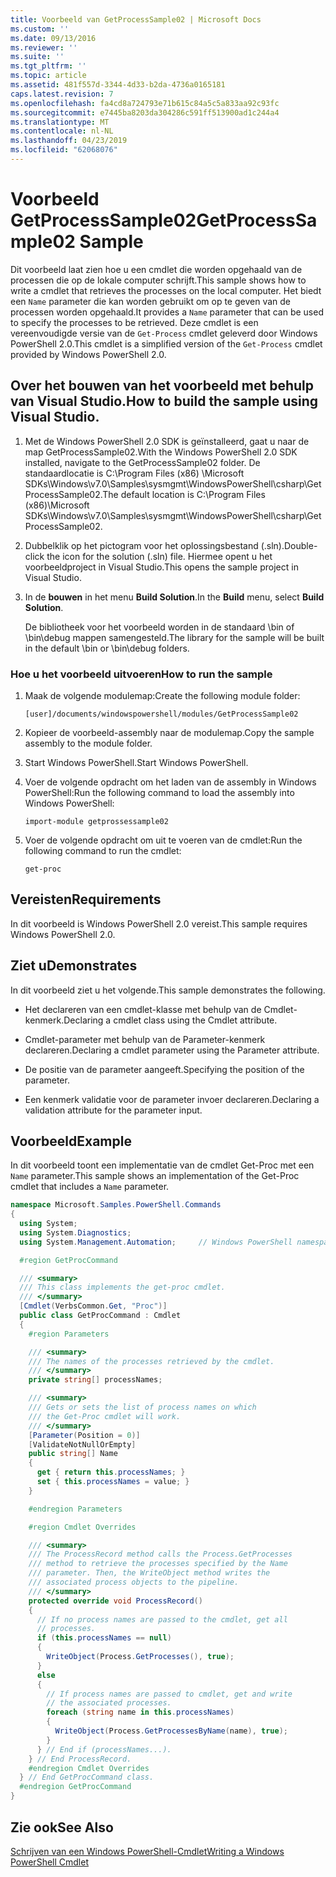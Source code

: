 ```yaml
---
title: Voorbeeld van GetProcessSample02 | Microsoft Docs
ms.custom: ''
ms.date: 09/13/2016
ms.reviewer: ''
ms.suite: ''
ms.tgt_pltfrm: ''
ms.topic: article
ms.assetid: 481f557d-3344-4d33-b2da-4736a0165181
caps.latest.revision: 7
ms.openlocfilehash: fa4cd8a724793e71b615c84a5c5a833aa92c93fc
ms.sourcegitcommit: e7445ba8203da304286c591ff513900ad1c244a4
ms.translationtype: MT
ms.contentlocale: nl-NL
ms.lasthandoff: 04/23/2019
ms.locfileid: "62068076"
---
```

# <a name="getprocesssample02-sample"></a><span data-ttu-id="98517-102">Voorbeeld GetProcessSample02</span><span class="sxs-lookup"><span data-stu-id="98517-102">GetProcessSample02 Sample</span></span>

<span data-ttu-id="98517-103">Dit voorbeeld laat zien hoe u een cmdlet die worden opgehaald van de processen die op de lokale computer schrijft.</span><span class="sxs-lookup"><span data-stu-id="98517-103">This sample shows how to write a cmdlet that retrieves the processes on the local computer.</span></span> <span data-ttu-id="98517-104">Het biedt een `Name` parameter die kan worden gebruikt om op te geven van de processen worden opgehaald.</span><span class="sxs-lookup"><span data-stu-id="98517-104">It provides a `Name` parameter that can be used to specify the processes to be retrieved.</span></span> <span data-ttu-id="98517-105">Deze cmdlet is een vereenvoudigde versie van de `Get-Process` cmdlet geleverd door Windows PowerShell 2.0.</span><span class="sxs-lookup"><span data-stu-id="98517-105">This cmdlet is a simplified version of the `Get-Process` cmdlet provided by Windows PowerShell 2.0.</span></span>

## <a name="how-to-build-the-sample-using-visual-studio"></a><span data-ttu-id="98517-106">Over het bouwen van het voorbeeld met behulp van Visual Studio.</span><span class="sxs-lookup"><span data-stu-id="98517-106">How to build the sample using Visual Studio.</span></span>

1. <span data-ttu-id="98517-107">Met de Windows PowerShell 2.0 SDK is geïnstalleerd, gaat u naar de map GetProcessSample02.</span><span class="sxs-lookup"><span data-stu-id="98517-107">With the Windows PowerShell 2.0 SDK installed, navigate to the GetProcessSample02 folder.</span></span> <span data-ttu-id="98517-108">De standaardlocatie is C:\Program Files (x86) \Microsoft SDKs\Windows\v7.0\Samples\sysmgmt\WindowsPowerShell\csharp\GetProcessSample02.</span><span class="sxs-lookup"><span data-stu-id="98517-108">The default location is C:\Program Files (x86)\Microsoft SDKs\Windows\v7.0\Samples\sysmgmt\WindowsPowerShell\csharp\GetProcessSample02.</span></span>

2. <span data-ttu-id="98517-109">Dubbelklik op het pictogram voor het oplossingsbestand (.sln).</span><span class="sxs-lookup"><span data-stu-id="98517-109">Double-click the icon for the solution (.sln) file.</span></span> <span data-ttu-id="98517-110">Hiermee opent u het voorbeeldproject in Visual Studio.</span><span class="sxs-lookup"><span data-stu-id="98517-110">This opens the sample project in Visual Studio.</span></span>

3. <span data-ttu-id="98517-111">In de **bouwen** in het menu **Build Solution**.</span><span class="sxs-lookup"><span data-stu-id="98517-111">In the **Build** menu, select **Build Solution**.</span></span>

    <span data-ttu-id="98517-112">De bibliotheek voor het voorbeeld worden in de standaard \bin of \bin\debug mappen samengesteld.</span><span class="sxs-lookup"><span data-stu-id="98517-112">The library for the sample will be built in the default \bin or \bin\debug folders.</span></span>

### <a name="how-to-run-the-sample"></a><span data-ttu-id="98517-113">Hoe u het voorbeeld uitvoeren</span><span class="sxs-lookup"><span data-stu-id="98517-113">How to run the sample</span></span>

1. <span data-ttu-id="98517-114">Maak de volgende modulemap:</span><span class="sxs-lookup"><span data-stu-id="98517-114">Create the following module folder:</span></span>

    `[user]/documents/windowspowershell/modules/GetProcessSample02`

2. <span data-ttu-id="98517-115">Kopieer de voorbeeld-assembly naar de modulemap.</span><span class="sxs-lookup"><span data-stu-id="98517-115">Copy the sample assembly to the module folder.</span></span>

3. <span data-ttu-id="98517-116">Start Windows PowerShell.</span><span class="sxs-lookup"><span data-stu-id="98517-116">Start Windows PowerShell.</span></span>

4. <span data-ttu-id="98517-117">Voer de volgende opdracht om het laden van de assembly in Windows PowerShell:</span><span class="sxs-lookup"><span data-stu-id="98517-117">Run the following command to load the assembly into Windows PowerShell:</span></span>

    `import-module getprossessample02`

5. <span data-ttu-id="98517-118">Voer de volgende opdracht om uit te voeren van de cmdlet:</span><span class="sxs-lookup"><span data-stu-id="98517-118">Run the following command to run the cmdlet:</span></span>

    `get-proc`

## <a name="requirements"></a><span data-ttu-id="98517-119">Vereisten</span><span class="sxs-lookup"><span data-stu-id="98517-119">Requirements</span></span>

<span data-ttu-id="98517-120">In dit voorbeeld is Windows PowerShell 2.0 vereist.</span><span class="sxs-lookup"><span data-stu-id="98517-120">This sample requires Windows PowerShell 2.0.</span></span>

## <a name="demonstrates"></a><span data-ttu-id="98517-121">Ziet u</span><span class="sxs-lookup"><span data-stu-id="98517-121">Demonstrates</span></span>

<span data-ttu-id="98517-122">In dit voorbeeld ziet u het volgende.</span><span class="sxs-lookup"><span data-stu-id="98517-122">This sample demonstrates the following.</span></span>

- <span data-ttu-id="98517-123">Het declareren van een cmdlet-klasse met behulp van de Cmdlet-kenmerk.</span><span class="sxs-lookup"><span data-stu-id="98517-123">Declaring a cmdlet class using the Cmdlet attribute.</span></span>

- <span data-ttu-id="98517-124">Cmdlet-parameter met behulp van de Parameter-kenmerk declareren.</span><span class="sxs-lookup"><span data-stu-id="98517-124">Declaring a cmdlet parameter using the Parameter attribute.</span></span>

- <span data-ttu-id="98517-125">De positie van de parameter aangeeft.</span><span class="sxs-lookup"><span data-stu-id="98517-125">Specifying the position of the parameter.</span></span>

- <span data-ttu-id="98517-126">Een kenmerk validatie voor de parameter invoer declareren.</span><span class="sxs-lookup"><span data-stu-id="98517-126">Declaring a validation attribute for the parameter input.</span></span>

## <a name="example"></a><span data-ttu-id="98517-127">Voorbeeld</span><span class="sxs-lookup"><span data-stu-id="98517-127">Example</span></span>

<span data-ttu-id="98517-128">In dit voorbeeld toont een implementatie van de cmdlet Get-Proc met een `Name` parameter.</span><span class="sxs-lookup"><span data-stu-id="98517-128">This sample shows an implementation of the Get-Proc cmdlet that includes a `Name` parameter.</span></span>

```csharp
namespace Microsoft.Samples.PowerShell.Commands
{
  using System;
  using System.Diagnostics;
  using System.Management.Automation;     // Windows PowerShell namespace

  #region GetProcCommand

  /// <summary>
  /// This class implements the get-proc cmdlet.
  /// </summary>
  [Cmdlet(VerbsCommon.Get, "Proc")]
  public class GetProcCommand : Cmdlet
  {
    #region Parameters

    /// <summary>
    /// The names of the processes retrieved by the cmdlet.
    /// </summary>
    private string[] processNames;

    /// <summary>
    /// Gets or sets the list of process names on which
    /// the Get-Proc cmdlet will work.
    /// </summary>
    [Parameter(Position = 0)]
    [ValidateNotNullOrEmpty]
    public string[] Name
    {
      get { return this.processNames; }
      set { this.processNames = value; }
    }

    #endregion Parameters

    #region Cmdlet Overrides

    /// <summary>
    /// The ProcessRecord method calls the Process.GetProcesses
    /// method to retrieve the processes specified by the Name
    /// parameter. Then, the WriteObject method writes the
    /// associated process objects to the pipeline.
    /// </summary>
    protected override void ProcessRecord()
    {
      // If no process names are passed to the cmdlet, get all
      // processes.
      if (this.processNames == null)
      {
        WriteObject(Process.GetProcesses(), true);
      }
      else
      {
        // If process names are passed to cmdlet, get and write
        // the associated processes.
        foreach (string name in this.processNames)
        {
          WriteObject(Process.GetProcessesByName(name), true);
        }
      } // End if (processNames...).
    } // End ProcessRecord.
    #endregion Cmdlet Overrides
  } // End GetProcCommand class.
  #endregion GetProcCommand
}
```

## <a name="see-also"></a><span data-ttu-id="98517-129">Zie ook</span><span class="sxs-lookup"><span data-stu-id="98517-129">See Also</span></span>

[<span data-ttu-id="98517-130">Schrijven van een Windows PowerShell-Cmdlet</span><span class="sxs-lookup"><span data-stu-id="98517-130">Writing a Windows PowerShell Cmdlet</span></span>](./writing-a-windows-powershell-cmdlet.md)
